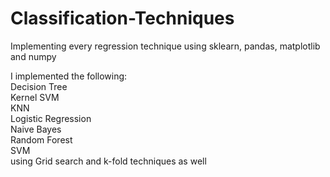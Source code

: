 # Classification-Techniques
Implementing every regression technique using sklearn, pandas, matplotlib and numpy

I implemented the following:\
Decision Tree\
Kernel SVM\
KNN\
Logistic Regression\
Naive Bayes\
Random Forest\
SVM\
using Grid search and k-fold techniques as well
